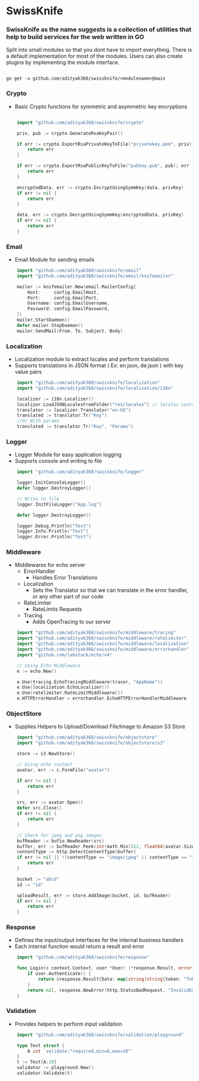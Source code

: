 # SwissKnife

### SwissKnife as the name suggests is a collection of utilities that help to build services for the web written in GO

Split into small modules so that you dont have to import everything. There is a default implementation for most of the modules. Users can also create plugins by implementing the module interface.

```

go get -u github.com/adityak368/swissknife/<modulename>@main

```

### Crypto

- Basic Crypto functions for symmetric and asymmetric key encryptions

```go

    import "github.com/adityak368/swissknife/crypto"

    priv, pub := crypto.GenerateRsaKeyPair()

    if err := crypto.ExportRsaPrivateKeyToFile("privatekey.pem", priv); err != nil {
        return err
    }

    if err := crypto.ExportRsaPublicKeyToFile("pubkey.pub", pub); err != nil {
        return err
    }

    encryptedData, err := crypto.EncryptUsingSymmKey(data, privKey)
    if err != nil {
        return err
    }

    data, err := crypto.DecryptUsingSymmKey(encryptedData, privKey)
    if err != nil {
        return err
    }

```

### Email

- Email Module for sending emails

```go
    import "github.com/adityak368/swissknife/email"
    import "github.com/adityak368/swissknife/email/knifemailer"

    mailer := knifemailer.New(email.MailerConfig{
        Host:     config.EmailHost,
        Port:     config.EmailPort,
        Username: config.EmailUsername,
        Password: config.EmailPassword,
    })
    mailer.StartDaemon()
    defer mailer.StopDaemon()
    mailer.SendMail(From, To, Subject, Body)

```

### Localization

- Localization module to extract locales and perform translations
- Supports translations in JSON format ( Ex: en.json, de.json ) with key value pairs

```go
    import "github.com/adityak368/swissknife/localization"
    import "github.com/adityak368/swissknife/localization/i18n"

    localizer := i18n.Localizer()
    localizer.LoadJSONLocalesFromFolder("res/locales") // locales contains file en-US.json
    translator := localizer.Translator("en-US")
    translated := translator.Tr("Key")
    //Or With params
    translated := translator.Tr("Key", "Params")

```

### Logger

- Logger Module for easy application logging
- Supports console and writing to file

```go
    import "github.com/adityak368/swissknife/logger"

    logger.InitConsoleLogger()
    defer logger.DestroyLogger()

    // Write to file
    logger.InitFileLogger("App.log")

    defer logger.DestroyLogger()

    logger.Debug.Println("Test")
    logger.Info.Println("Test")
    logger.Error.Println("Test")

```

### Middleware

- Middlewares for echo server
  - ErrorHandler
    - Handles Error Translations
  - Localization
    - Sets the Translator so that we can translate in the error handler, or any other part of our code
  - RateLimiter
    - RateLimits Requests
  - Tracing
    - Adds OpenTracing to our server

```go
    import "github.com/adityak368/swissknife/middleware/tracing"
    import "github.com/adityak368/swissknife/middleware/ratelimiter"
    import "github.com/adityak368/swissknife/middleware/localization"
    import "github.com/adityak368/swissknife/middleware/errorhandler"
	import "github.com/labstack/echo/v4"

    // Using Echo Middleware
    e := echo.New()

    e.Use(tracing.EchoTracingMiddleware(tracer, "AppName"))
    e.Use(localization.EchoLocalizer())
    e.Use(ratelimiter.RateLimitMiddleware())
    e.HTTPErrorHandler = errorhandler.EchoHTTPErrorHandlerMiddleware

```

### ObjectStore

- Supplies Helpers to Upload/Download File/Image to Amazon S3 Store

```go
    import "github.com/adityak368/swissknife/objectstore"
    import "github.com/adityak368/swissknife/objectstore/s3"

    store := s3.NewStore()

    // Using echo context
    avatar, err := c.FormFile("avatar")

    if err != nil {
        return err
    }

    src, err := avatar.Open()
    defer src.Close()
    if err != nil {
        return err
    }

    // Check for jpeg and png images
    bufReader := bufio.NewReader(src)
    buffer, err := bufReader.Peek(int(math.Min(512, float64(avatar.Size))))
    contentType := http.DetectContentType(buffer)
    if err != nil || !(contentType == "image/jpeg" || contentType == "image/png") {
        return err
    }

    bucket := "abcd"
    id := "id"

    uploadResult, err := store.AddImage(bucket, id, bufReader)
    if err != nil {
        return err
    }

```

### Response

- Defines the input/output interfaces for the internal business handlers
- Each internal function would return a result and error

```go
    import "github.com/adityak368/swissknife/response"

    func Login(c context.Context, user *User) (*response.Result, error) {
        if user.Authenticate() {
            return &response.Result{Data: map[string]string{token: "Token"}, MessageID: "UserAuthenticated"}, nil
        }
        return nil, response.NewError(http.StatusBadRequest, "InvalidEmailPassword")
    }

```

### Validation

- Provides helpers to perform input validation

```go
    import "github.com/adityak368/swissknife/validation/playground"

    type Test struct {
        A int `validate:"required,min=8,max=16"`
    }
    t := Test{A:10}
    validator := playground.New()
    validator.Validate(t)

```
